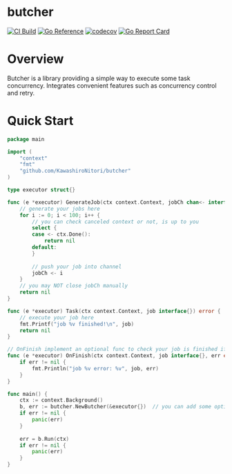 # butcher
[![CI Build](https://github.com/KawashiroNitori/butcher/actions/workflows/ci.yml/badge.svg)](https://github.com/KawashiroNitori/butcher/actions/workflows/ci.yml)
[![Go Reference](https://pkg.go.dev/badge/github.com/KawashiroNitori/butcher.svg)](https://pkg.go.dev/github.com/KawashiroNitori/butcher)
[![codecov](https://codecov.io/gh/KawashiroNitori/butcher/branch/master/graph/badge.svg?token=RB17B7IOMN)](https://codecov.io/gh/KawashiroNitori/butcher)
[![Go Report Card](https://goreportcard.com/badge/github.com/KawashiroNitori/butcher)](https://goreportcard.com/report/github.com/KawashiroNitori/butcher)

# Overview
Butcher is a library providing a simple way to execute some task concurrency. Integrates convenient features such as concurrency control and retry.

# Quick Start

```go
package main

import (
    "context"
    "fmt"
    "github.com/KawashiroNitori/butcher"
)

type executor struct{}

func (e *executor) GenerateJob(ctx context.Context, jobCh chan<- interface{}) error {
    // generate your jobs here
    for i := 0; i < 100; i++ {
        // you can check canceled context or not, is up to you
        select {
        case <- ctx.Done():
            return nil
        default:
        }
        
        // push your job into channel
        jobCh <- i
    }
    // you may NOT close jobCh manually
    return nil
}

func (e *executor) Task(ctx context.Context, job interface{}) error {
    // execute your job here
    fmt.Printf("job %v finished!\n", job)
    return nil
}

// OnFinish implement an optional func to check your job is finished if you want
func (e *executor) OnFinish(ctx context.Context, job interface{}, err error) {
    if err != nil {
        fmt.Println("job %v error: %v", job, err)
    }
}

func main() {
    ctx := context.Background()
    b, err := butcher.NewButcher(&executor{})  // you can add some options here
    if err != nil {
        panic(err)
    }
    
    err = b.Run(ctx)
    if err != nil {
        panic(err)
    }
}

```

